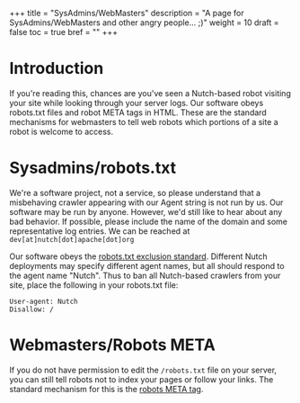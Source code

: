 +++
title = "SysAdmins/WebMasters"
description = "A page for SysAdmins/WebMasters and other angry people... ;)"
weight = 10
draft = false
toc = true
bref = ""
+++

# Introduction
If you're reading this, chances are you've seen a Nutch-based robot visiting your site while looking through your server logs. Our software obeys robots.txt files and robot META tags in HTML. These are the standard mechanisms for webmasters to tell web robots which portions of a site a robot is welcome to access.

# Sysadmins/robots.txt
We're a software project, not a service, so please understand that a misbehaving crawler appearing with our Agent string is not run by us. Our software may be run by anyone. However, we'd still like to hear about any bad behavior. If possible, please include the name of the domain and some representative log entries. We can be reached at `dev[at]nutch[dot]apache[dot]org`

Our software obeys the <a href="http://www.robotstxt.org/robotstxt.html" target="_blank">robots.txt exclusion standard</a>. Different Nutch deployments may specify different agent names, but all should respond to the agent name "Nutch". Thus to ban all Nutch-based crawlers from your site, place the following in your robots.txt file:

```
User-agent: Nutch
Disallow: /
```

# Webmasters/Robots META
 If you do not have permission to edit the `/robots.txt` file on your server, you can still tell robots not to index your pages or follow your links. The standard mechanism for this is the <a href="http://www.robotstxt.org/meta.html" target="_blank">robots META tag</a>.